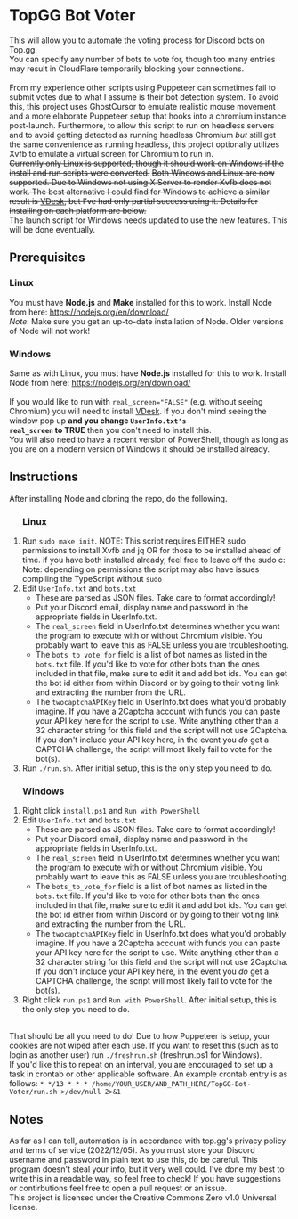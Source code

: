 # TopGG Bot Voter
This will allow you to automate the voting process for Discord bots on Top.gg.<br>
You can specify any number of bots to vote for, though too many entries may result in CloudFlare temporarily blocking your connections.<br><br>
From my experience other scripts using Puppeteer can sometimes fail to submit votes due to what I assume is their bot detection system. To avoid this, this project uses GhostCursor to emulate realistic mouse movement and a more elaborate Puppeteer setup that hooks into a chromium instance post-launch. Furthermore, to allow this script to run on headless servers and to avoid getting detected as running headless Chromium <i>but</i> still get the same convenience as running headless, this project optionally utilizes Xvfb to emulate a virtual screen for Chromium to run in.<br>
<s>Currently only Linux is supported, though it should work on Windows if the install and run scripts were converted.</s> <s>Both Windows and Linux are now supported. Due to Windows not using X Server to render Xvfb does not work. The best alternative I could find for Windows to achieve a similar result is <a href="https://github.com/eksime/VDesk">VDesk</a>, but I've had only partial success using it. Details for installing on each platform are below.<br></s> The launch script for Windows needs updated to use the new features. This will be done eventually.


## Prerequisites
### Linux
You must have <b>Node.js</b> and <b>Make</b> installed for this to work. 
Install Node from here:
https://nodejs.org/en/download/ <br>
*Note*: Make sure you get an up-to-date installation of Node. Older versions of Node will not work!
<br>
### Windows
Same as with Linux, you must have <b>Node.js</b> installed for this to work. 
Install Node from here:
https://nodejs.org/en/download/ <br><br>
If you would like to run with <code>real_screen="FALSE"</code> (e.g. without seeing Chromium) you will need to install <a href="https://github.com/eksime/VDesk">VDesk</a>. If you don't mind seeing the window pop up <b>and you change <code>UserInfo.txt's real_screen</code> to TRUE</b> then you don't need to install this. <br>
You will also need to have a recent version of PowerShell, though as long as you are on a modern version of Windows it should be installed already.

## Instructions
After installing Node and cloning the repo, do the following.
<ol><h3>Linux</h3>
<li>Run <code>sudo make init</code>. NOTE: This script requires EITHER sudo permissions to install Xvfb and jq OR for those to be installed ahead of time. if you have both installed already, feel free to leave off the sudo c:<br>
Note: depending on permissions the script may also have issues compiling the TypeScript without <code>sudo</code></li>
<li>Edit <code>UserInfo.txt</code> and <code>bots.txt</code>
  <ul>
    <li>These are parsed as JSON files. Take care to format accordingly!</li>
    <li>Put your Discord email, display name and password in the appropriate fields in UserInfo.txt.</li>
    <li>The <code>real_screen</code> field in UserInfo.txt determines whether you want the program to execute with or without Chromium visible. You probably want to leave this as FALSE unless you are troubleshooting.</li>
    <li>The <code>bots_to_vote_for</code> field is a list of bot names as listed in the <code>bots.txt</code> file. If you'd like to vote for other bots than the ones included in that file, make sure to edit it and add bot ids. You can get the bot id either from within Discord or by going to their voting link and extracting the number from the URL.</li>
    <li>The <code>twocaptchaAPIKey</code> field in UserInfo.txt does what you'd probably imagine. If you have a 2Captcha account with funds you can paste your API key here for the script to use. Write anything other than a 32 character string for this field and the script will not use 2Captcha. If you don't include your API key here, in the event you <i>do</i> get a CAPTCHA challenge, the script will most likely fail to vote for the bot(s).</li>
  </ul>
</li>
<li>Run <code>./run.sh</code>. After initial setup, this is the only step you need to do.</li>
</ol>

<ol><h3>Windows</h3>
<li>Right click <code>install.ps1</code> and <code>Run with PowerShell</code>
<li>Edit <code>UserInfo.txt</code> and <code>bots.txt</code>
  <ul>
    <li>These are parsed as JSON files. Take care to format accordingly!</li>
    <li>Put your Discord email, display name and password in the appropriate fields in UserInfo.txt.</li>
    <li>The <code>real_screen</code> field in UserInfo.txt determines whether you want the program to execute with or without Chromium visible. You probably want to leave this as FALSE unless you are troubleshooting.</li>
    <li>The <code>bots_to_vote_for</code> field is a list of bot names as listed in the <code>bots.txt</code> file. If you'd like to vote for other bots than the ones included in that file, make sure to edit it and add bot ids. You can get the bot id either from within Discord or by going to their voting link and extracting the number from the URL.</li>
    <li>The <code>twocaptchaAPIKey</code> field in UserInfo.txt does what you'd probably imagine. If you have a 2Captcha account with funds you can paste your API key here for the script to use. Write anything other than a 32 character string for this field and the script will not use 2Captcha. If you don't include your API key here, in the event you <i>do</i> get a CAPTCHA challenge, the script will most likely fail to vote for the bot(s).</li>

  </ul>
</li>
<li>Right click <code>run.ps1</code> and <code>Run with PowerShell</code>. After initial setup, this is the only step you need to do.</li>
</ol>

<br>
That should be all you need to do! Due to how Puppeteer is setup, your cookies are not wiped after each use. If you want to reset this (such as to login as another user) run <code>./freshrun.sh</code> (freshrun.ps1 for Windows).<br>
If you'd like this to repeat on an interval, you are encouraged to set up a task in crontab or other applicable software. An example crontab entry is as follows:
<code>* */13 * * * /home/YOUR_USER/AND_PATH_HERE/TopGG-Bot-Voter/run.sh >/dev/null 2>&1</code>

## Notes
As far as I can tell, automation is in accordance with top.gg's privacy policy and terms of service (2022/12/05). As you must store your Discord username and password in plain text to use this, do be careful. This program doesn't steal your info, but it very well could. I've done my best to write this in a readable way, so feel free to check! If you have suggestions or contirbutions feel free to open a pull request or an issue.<br>
This project is licensed under the Creative Commons Zero v1.0 Universal license.
